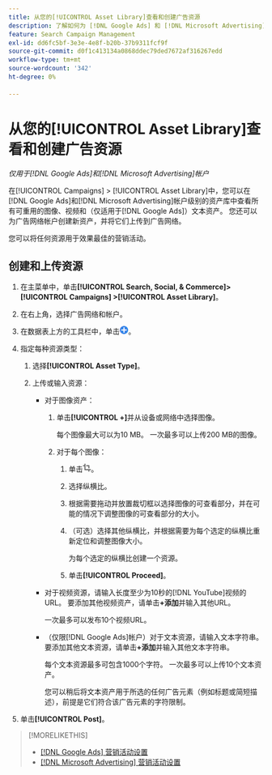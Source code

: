 ```yaml
---
title: 从您的[!UICONTROL Asset Library]查看和创建广告资源
description: 了解如何为 [!DNL Google Ads] 和 [!DNL Microsoft Advertising] 帐户级别的资产库查看和创建可重用的图像、视频和文本资产。
feature: Search Campaign Management
exl-id: dd6fc5bf-3e3e-4e8f-b20b-37b9311fcf9f
source-git-commit: d0f1c413134a0868ddec79ded7672af316267edd
workflow-type: tm+mt
source-wordcount: '342'
ht-degree: 0%

---
```


# 从您的[!UICONTROL Asset Library]查看和创建广告资源

*仅用于[!DNL Google Ads]和[!DNL Microsoft Advertising]帐户*

在[!UICONTROL Campaigns] > [!UICONTROL Asset Library]中，您可以在[!DNL Google Ads]和[!DNL Microsoft Advertising]帐户级别的资产库中查看所有可重用的图像、视频和（仅适用于[!DNL Google Ads]）文本资产。 您还可以为广告网络帐户创建新资产，并将它们上传到广告网络。

您可以将任何资源用于效果最佳的营销活动。

## 创建和上传资源

1. 在主菜单中，单击&#x200B;**[!UICONTROL Search, Social, & Commerce]> [!UICONTROL Campaigns] >[!UICONTROL Asset Library]**。

1. 在右上角，选择广告网络和帐户。

1. 在数据表上方的工具栏中，单击![上载](/help/search-social-commerce/assets/add.png "上载")。

1. 指定每种资源类型：

   1. 选择&#x200B;**[!UICONTROL Asset Type]**。

   1. 上传或输入资源：

      * 对于图像资产：

         1. 单击&#x200B;**[!UICONTROL +]**&#x200B;并从设备或网络中选择图像。

            每个图像最大可以为10 MB。 一次最多可以上传200 MB的图像。

         1. 对于每个图像：

            1. 单击![裁切](/help/search-social-commerce/assets/crop.png "裁切")。

            1. 选择纵横比。

            1. 根据需要拖动并放置裁切框以选择图像的可查看部分，并在可能的情况下调整图像的可查看部分的大小。

            1. （可选）选择其他纵横比，并根据需要为每个选定的纵横比重新定位和调整图像大小。

               为每个选定的纵横比创建一个资源。

            1. 单击&#x200B;**[!UICONTROL Proceed]**。

      * 对于视频资源，请输入长度至少为10秒的[!DNL YouTube]视频的URL。 要添加其他视频资产，请单击&#x200B;**+添加**&#x200B;并输入其他URL。

        一次最多可以发布10个视频URL。

      * （仅限[!DNL Google Ads]帐户）对于文本资源，请输入文本字符串。 要添加其他文本资源，请单击&#x200B;**+添加**&#x200B;并输入其他文本字符串。

        每个文本资源最多可包含1000个字符。 一次最多可以上传10个文本资产。

        您可以稍后将文本资产用于所选的任何广告元素（例如标题或简短描述），前提是它们符合该广告元素的字符限制。

1. 单击&#x200B;**[!UICONTROL Post]**。

>[!MORELIKETHIS]
>
>* [[!DNL Google Ads] 营销活动设置](/help/search-social-commerce/campaign-management/campaigns/campaign-settings-google.md)
>* [[!DNL Microsoft Advertising] 营销活动设置](/help/search-social-commerce/campaign-management/campaigns/campaign-settings-microsoft.md)
